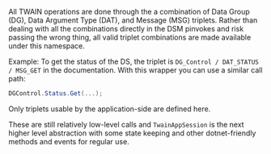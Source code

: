 All TWAIN operations are done through the a combination of 
Data Group (DG), Data Argument Type (DAT), and Message (MSG) 
triplets. Rather than dealing with all the combinations 
directly in the DSM pinvokes and risk passing the wrong thing, 
all valid triplet combinations are made available under this namespace.

Example:
To get the status of the DS, the triplet is
`DG_Control / DAT_STATUS / MSG_GET` in the documentation. 
With this wrapper you can use a similar call path:

```cs
DGControl.Status.Get(...);
```

Only triplets usable by the application-side are defined here.

These are still relatively low-level calls and `TwainAppSession` is the next higher
level abstraction with some state keeping and other dotnet-friendly methods
and events for regular use.
